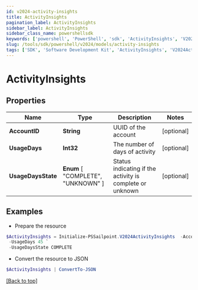 ```yaml
---
id: v2024-activity-insights
title: ActivityInsights
pagination_label: ActivityInsights
sidebar_label: ActivityInsights
sidebar_class_name: powershellsdk
keywords: ['powershell', 'PowerShell', 'sdk', 'ActivityInsights', 'V2024ActivityInsights'] 
slug: /tools/sdk/powershell/v2024/models/activity-insights
tags: ['SDK', 'Software Development Kit', 'ActivityInsights', 'V2024ActivityInsights']
---
```



# ActivityInsights

## Properties

Name | Type | Description | Notes
------------ | ------------- | ------------- | -------------
**AccountID** | **String** | UUID of the account | [optional] 
**UsageDays** | **Int32** | The number of days of activity | [optional] 
**UsageDaysState** |  **Enum** [  "COMPLETE",    "UNKNOWN" ] | Status indicating if the activity is complete or unknown | [optional] 

## Examples

- Prepare the resource
```powershell
$ActivityInsights = Initialize-PSSailpoint.V2024ActivityInsights  -AccountID c4ddd5421d8549f0abd309162cafd3b1 `
 -UsageDays 45 `
 -UsageDaysState COMPLETE
```

- Convert the resource to JSON
```powershell
$ActivityInsights | ConvertTo-JSON
```


[[Back to top]](#) 

